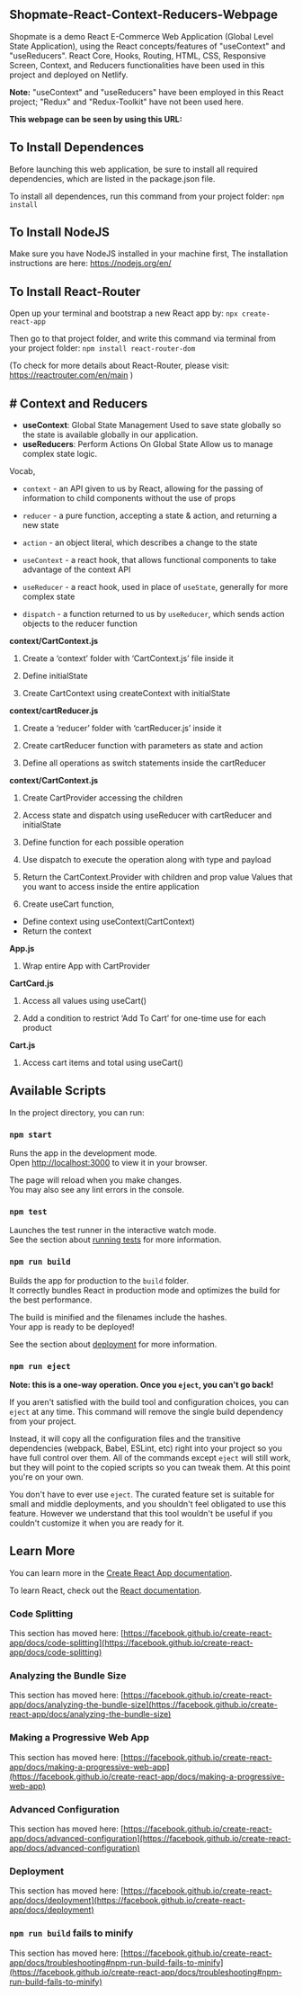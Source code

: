 
## Shopmate-React-Context-Reducers-Webpage

Shopmate is a demo React E-Commerce Web Application (Global Level State Application), using the React concepts/features of "useContext" and "useReducers". React Core, Hooks, Routing, HTML, CSS, Responsive Screen, Context, and Reducers functionalities have been used in this project and deployed on Netlify.

**Note:** "useContext" and "useReducers" have been employed in this React project; "Redux" and "Redux-Toolkit" have not been used here.

**This webpage can be seen by using this URL:** 

## To Install Dependences

Before launching this web application, be sure to install all required dependencies, which are listed in the package.json file.

To install all dependences, run this command from your project folder: `npm install`

## To Install NodeJS

Make sure you have NodeJS installed in your machine first, The installation instructions are here: https://nodejs.org/en/

## To Install React-Router 

Open up your terminal and bootstrap a new React app by: `npx create-react-app`

Then go to that project folder, and write this command via terminal from your project folder: `npm install react-router-dom`

(To check for more details about React-Router, please visit: https://reactrouter.com/en/main )

## # Context and Reducers

- **useContext**: Global State Management
Used to save state globally so the state is available globally in our application.
- **useReducers**: Perform Actions On Global State
Allow us to manage complex state logic.

Vocab,

- `context` - an API given to us by React, allowing for the passing of information to child components without the use of props
  
- `reducer` - a pure function, accepting a state & action, and returning a new state
  
- `action` - an object literal, which describes a change to the state
  
- `useContext` - a react hook, that allows functional components to take advantage of the context API
  
- `useReducer` - a react hook, used in place of `useState`, generally for more complex state
  
- `dispatch` - a function returned to us by `useReducer`, which sends action objects to the reducer function

**context/CartContext.js**

1. Create a ‘context’ folder with ‘CartContext.js’ file inside it

2. Define initialState

3. Create CartContext using createContext with initialState

**context/cartReducer.js**

1. Create a ‘reducer’ folder with ‘cartReducer.js’ inside it

2. Create cartReducer function with parameters as state and action

3. Define all operations as switch statements inside the cartReducer

**context/CartContext.js**

1. Create CartProvider accessing the children

2. Access state and dispatch using useReducer with cartReducer and initialState

3. Define function for each possible operation

4. Use dispatch to execute the operation along with type and payload

5. Return the CartContext.Provider with children and prop value
Values that you want to access inside the entire application

6. Create useCart function, 
- Define context using useContext(CartContext)
- Return the context

**App.js**

1. Wrap entire App with CartProvider

**CartCard.js**

1. Access all values using useCart()

2. Add a condition to restrict ‘Add To Cart’ for one-time use for each product 

**Cart.js**

1. Access cart items and total using useCart()

## Available Scripts

In the project directory, you can run:

### `npm start`

Runs the app in the development mode.\
Open [http://localhost:3000](http://localhost:3000) to view it in your browser.

The page will reload when you make changes.\
You may also see any lint errors in the console.

### `npm test`

Launches the test runner in the interactive watch mode.\
See the section about [running tests](https://facebook.github.io/create-react-app/docs/running-tests) for more information.

### `npm run build`

Builds the app for production to the `build` folder.\
It correctly bundles React in production mode and optimizes the build for the best performance.

The build is minified and the filenames include the hashes.\
Your app is ready to be deployed!

See the section about [deployment](https://facebook.github.io/create-react-app/docs/deployment) for more information.

### `npm run eject`

**Note: this is a one-way operation. Once you `eject`, you can't go back!**

If you aren't satisfied with the build tool and configuration choices, you can `eject` at any time. This command will remove the single build dependency from your project.

Instead, it will copy all the configuration files and the transitive dependencies (webpack, Babel, ESLint, etc) right into your project so you have full control over them. All of the commands except `eject` will still work, but they will point to the copied scripts so you can tweak them. At this point you're on your own.

You don't have to ever use `eject`. The curated feature set is suitable for small and middle deployments, and you shouldn't feel obligated to use this feature. However we understand that this tool wouldn't be useful if you couldn't customize it when you are ready for it.

## Learn More

You can learn more in the [Create React App documentation](https://facebook.github.io/create-react-app/docs/getting-started).

To learn React, check out the [React documentation](https://reactjs.org/).

### Code Splitting

This section has moved here: [https://facebook.github.io/create-react-app/docs/code-splitting](https://facebook.github.io/create-react-app/docs/code-splitting)

### Analyzing the Bundle Size

This section has moved here: [https://facebook.github.io/create-react-app/docs/analyzing-the-bundle-size](https://facebook.github.io/create-react-app/docs/analyzing-the-bundle-size)

### Making a Progressive Web App

This section has moved here: [https://facebook.github.io/create-react-app/docs/making-a-progressive-web-app](https://facebook.github.io/create-react-app/docs/making-a-progressive-web-app)

### Advanced Configuration

This section has moved here: [https://facebook.github.io/create-react-app/docs/advanced-configuration](https://facebook.github.io/create-react-app/docs/advanced-configuration)

### Deployment

This section has moved here: [https://facebook.github.io/create-react-app/docs/deployment](https://facebook.github.io/create-react-app/docs/deployment)

### `npm run build` fails to minify

This section has moved here: [https://facebook.github.io/create-react-app/docs/troubleshooting#npm-run-build-fails-to-minify](https://facebook.github.io/create-react-app/docs/troubleshooting#npm-run-build-fails-to-minify)
